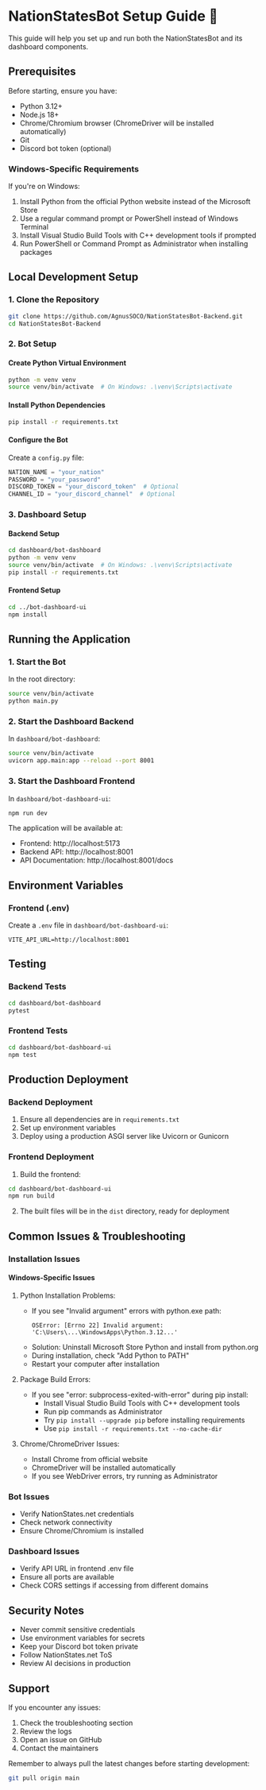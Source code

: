 # NationStatesBot Setup Guide 🚀

This guide will help you set up and run both the NationStatesBot and its dashboard components.

## Prerequisites

Before starting, ensure you have:

- Python 3.12+
- Node.js 18+
- Chrome/Chromium browser (ChromeDriver will be installed automatically)
- Git
- Discord bot token (optional)

### Windows-Specific Requirements

If you're on Windows:
1. Install Python from the official Python website instead of the Microsoft Store
2. Use a regular command prompt or PowerShell instead of Windows Terminal
3. Install Visual Studio Build Tools with C++ development tools if prompted
4. Run PowerShell or Command Prompt as Administrator when installing packages

## Local Development Setup

### 1. Clone the Repository
```bash
git clone https://github.com/AgnusSOCO/NationStatesBot-Backend.git
cd NationStatesBot-Backend
```

### 2. Bot Setup

#### Create Python Virtual Environment
```bash
python -m venv venv
source venv/bin/activate  # On Windows: .\venv\Scripts\activate
```

#### Install Python Dependencies
```bash
pip install -r requirements.txt
```

#### Configure the Bot
Create a `config.py` file:
```python
NATION_NAME = "your_nation"
PASSWORD = "your_password"
DISCORD_TOKEN = "your_discord_token"  # Optional
CHANNEL_ID = "your_discord_channel"  # Optional
```

### 3. Dashboard Setup

#### Backend Setup
```bash
cd dashboard/bot-dashboard
python -m venv venv
source venv/bin/activate  # On Windows: .\venv\Scripts\activate
pip install -r requirements.txt
```

#### Frontend Setup
```bash
cd ../bot-dashboard-ui
npm install
```

## Running the Application

### 1. Start the Bot
In the root directory:
```bash
source venv/bin/activate
python main.py
```

### 2. Start the Dashboard Backend
In `dashboard/bot-dashboard`:
```bash
source venv/bin/activate
uvicorn app.main:app --reload --port 8001
```

### 3. Start the Dashboard Frontend
In `dashboard/bot-dashboard-ui`:
```bash
npm run dev
```

The application will be available at:
- Frontend: http://localhost:5173
- Backend API: http://localhost:8001
- API Documentation: http://localhost:8001/docs

## Environment Variables

### Frontend (.env)
Create a `.env` file in `dashboard/bot-dashboard-ui`:
```env
VITE_API_URL=http://localhost:8001
```

## Testing

### Backend Tests
```bash
cd dashboard/bot-dashboard
pytest
```

### Frontend Tests
```bash
cd dashboard/bot-dashboard-ui
npm test
```

## Production Deployment

### Backend Deployment
1. Ensure all dependencies are in `requirements.txt`
2. Set up environment variables
3. Deploy using a production ASGI server like Uvicorn or Gunicorn

### Frontend Deployment
1. Build the frontend:
```bash
cd dashboard/bot-dashboard-ui
npm run build
```

2. The built files will be in the `dist` directory, ready for deployment

## Common Issues & Troubleshooting

### Installation Issues

#### Windows-Specific Issues
1. Python Installation Problems:
   - If you see "Invalid argument" errors with python.exe path:
     ```
     OSError: [Errno 22] Invalid argument: 'C:\Users\...\WindowsApps\Python.3.12...'
     ```
   - Solution: Uninstall Microsoft Store Python and install from python.org
   - During installation, check "Add Python to PATH"
   - Restart your computer after installation

2. Package Build Errors:
   - If you see "error: subprocess-exited-with-error" during pip install:
     - Install Visual Studio Build Tools with C++ development tools
     - Run pip commands as Administrator
     - Try `pip install --upgrade pip` before installing requirements
     - Use `pip install -r requirements.txt --no-cache-dir`

3. Chrome/ChromeDriver Issues:
   - Install Chrome from official website
   - ChromeDriver will be installed automatically
   - If you see WebDriver errors, try running as Administrator

### Bot Issues
- Verify NationStates.net credentials
- Check network connectivity
- Ensure Chrome/Chromium is installed

### Dashboard Issues
- Verify API URL in frontend .env file
- Ensure all ports are available
- Check CORS settings if accessing from different domains

## Security Notes

- Never commit sensitive credentials
- Use environment variables for secrets
- Keep your Discord bot token private
- Follow NationStates.net ToS
- Review AI decisions in production

## Support

If you encounter any issues:
1. Check the troubleshooting section
2. Review the logs
3. Open an issue on GitHub
4. Contact the maintainers

Remember to always pull the latest changes before starting development:
```bash
git pull origin main
```
